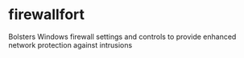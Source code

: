# firewallfort
 Bolsters Windows firewall settings and controls to provide enhanced network protection against intrusions
